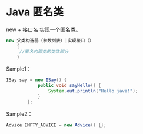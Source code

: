 # Java 匿名类

new + 接口名 实现一个匿名类。

```java
new 父类构造器（参数列表）|实现接口（）    
    {    
     //匿名内部类的类体部分    
    }
```

Sample1：

```java
ISay say = new ISay() {          
            public void sayHello() {
                System.out.println("Hello java!");
            }
        };
```

Sample2：

```java
Advice EMPTY_ADVICE = new Advice() {};
```

